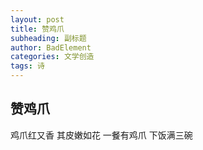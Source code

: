 ```yaml
---
layout: post
title: 赞鸡爪
subheading: 副标题
author: BadElement
categories: 文学创造
tags: 诗
---
```


## 赞鸡爪

鸡爪红又香
其皮嫩如花
一餐有鸡爪
下饭满三碗